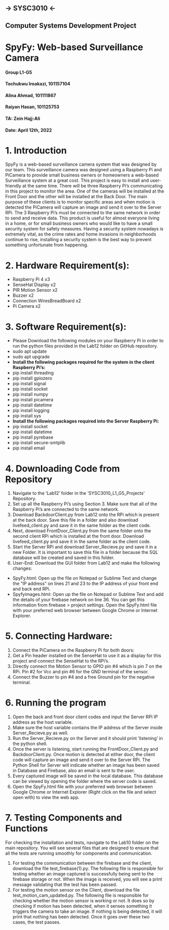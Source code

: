 ## 					-> SYSC3010 <-
## 			  Computer Systems Development Project
# 			  SpyFy: Web-based Surveillance Camera

####                                   Group L1-G5
#### 			      Tochukwu Iroakazi, 101157104
####                              Alina Ahmad, 101111867
####                             Raiyan Hasan, 101125753
####                                TA: Zein Hajj-Ali
				       
#### 	                          Date: April 12th, 2022

# 1. Introduction
				
SpyFy is a web-based surveillance camera system that was designed by our team. This surveillance camera was designed using a Raspberry Pi and PiCamera to provide small business owners or homeowners a web-based Surveillance system at a great cost. This project is easy to install and user-friendly at the same time. There will be three Raspberry Pi’s communicating in this project to monitor the area. One of the cameras will be installed at the Front Door and the other will be installed at the Back Door. The main purpose of these clients is to monitor specific areas and when motion is detected the PiCamera will capture an image and send it over to the Server RPi. The 3 Raspberry Pi’s must be connected to the same network in order to send and receive data. This product is useful for almost everyone living in a home, or for small business owners who would like to have a small security system for safety measures. Having a security system nowadays is extremely vital, as the crime rates and home invasions in neighborhoods continue to rise, installing a security system is the best way to prevent something unfortunate from happening. 

# 2. Hardware Requirement(s):
- Raspberry Pi 4  x3
- SenseHat Display x2
- PIR Motion Sensor x2
- Buzzer  x2
- Connection WiresBreadBoard x2
- Pi Camera x2

# 3. Software Requirement(s):
- 	Please Download the following modules on your Raspberry Pi in order to run the python files   provided in the Lab12 folder on GitHub repository. 
- sudo apt update
- sudo apt upgrade
- **Install the following packages required for the system in the client Raspberry Pi’s:**
- pip install threading
- pip install gpiozero 
- pip install signal 
- pip install socket 
- pip install numpy 
- pip install picamera
- pip install datetime
- pip install logging
- pip install sys
- **Install the following packages required into the Server Raspberry Pi:**
- pip install socket
- pip install datetime
- pip install pyrebase
- pip install secure-smtplib
- pip install email

# 4. Downloading Code from Repository
1. Navigate to the ‘Lab12’ folder in the ‘SYSC3010_L1_G5_Projects’ Repository.
2. Set up all the Raspberry Pi’s using Section 3. Make sure that all of the Raspberry Pi’s are connected to the same network. 
3. Download BackdoorClient.py from Lab12 onto the RPi which is present at the back door. Save this file in a folder and also download livefeed_client.py and save it in the same folder as the client code. 
4. Next, download FrontDoor_Client.py from the same folder onto the second client RPi which is installed at the front door. Download livefeed_client.py and save it in the same folder as the client code. 
5. Start the Server RPi and download Server_Recieve.py and save it in a new Folder. It is important to save this file in a folder because the SQL database will be created and saved in this folder.
6. User-End: Download the GUI folder from Lab12 and make the following changes:
- SpyFy.html: Open up the file on Notepad or Sublime Text and change the “IP address” on lines 21 and 23 to the IP address of your front end and back end RPi.
- Spyfyimages.html: Open up the file on Notepad or Sublime Text and add the details of your firebase network on line 36. You can get this information from firebase > project settings. 
Open the SpyFy.html file with your preferred web browser between Google Chrome or Internet Explorer.
 

# 5. Connecting Hardware:
1. Connect the PiCamera on the Raspberry Pi for both doors: 
2. Get a Pin header installed on the SenseHat to use it as a display for this project and connect the SenseHat to the RPi’s. 
3. Directly connect the Motion Sensor to GPIO pin #4 which is pin 7 on the RPi. Pin #2 for Vcc and pin #6 for the GND terminal of the sensor. 
4. Connect the Buzzer to pin #4 and a free Ground pin for the negative terminal.

# 6. Running the program 
1. Open the back and front door client codes and input the Server RPi IP address as the host variable.
2. Make sure the host variable contains the IP address of the Server inside Server_Recieve.py as well.
3. Run the Server_Recieve.py on the Server and it should print ‘listening’ in the python shell.
4. Once the server is listening, start running the FrontDoor_Client.py and BackdoorClient.py. Once motion is detected at either door, the client code will capture an image and send it over to the Server RPi. The Python Shell for Server will indicate whether an image has been saved in Database and Firebase, also an email is sent to the user. 
5. Every captured image will be saved in the local database. This database can be viewed by opening the folder where the server code is saved. 
6. Open the SpyFy.html file with your preferred web browser between Google Chrome or Internet Explorer (Right click on the file and select open with) to view the web app.
 
 
# 7. Testing Components and Functions
For checking the installation and tests, navigate to the Lab10 folder on the main repository. You will see several files that are designed to ensure that all the tests are running smoothly for components and communication.
1. For testing the communication between the firebase and the client, download the file test_firebase(1).py. The following file is responsible for testing whether an image captured is successfully being sent to the firebase storage or not. When the image is received, you will see a print message validating that the test has been passed.
2. For testing the motion sensor on the Client, download the file test_motion_cam_updated.py. The following file is responsible for checking whether the motion sensor is working or not. It does so by checking if motion has been detected, when it senses something it triggers the camera to take an image. If nothing is being detected, it will print that nothing has been detected. Once it goes over these two cases, the test passes.



